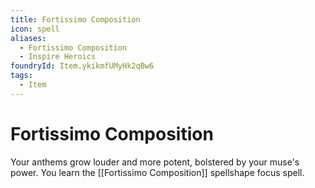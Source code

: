 ```yaml
---
title: Fortissimo Composition
icon: spell
aliases:
  - Fortissimo Composition
  - Inspire Heroics
foundryId: Item.ykikmfUMyHk2qBw6
tags:
  - Item
---
```


# Fortissimo Composition

Your anthems grow louder and more potent, bolstered by your muse's power. You learn the [[Fortissimo Composition]] spellshape focus spell.
